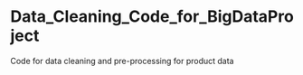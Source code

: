 # Data_Cleaning_Code_for_BigDataProject
Code for data cleaning and pre-processing for  product data
